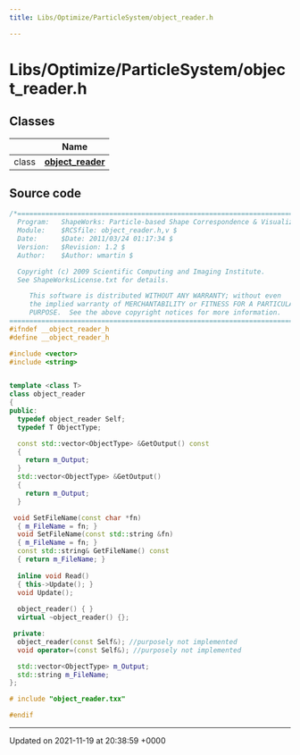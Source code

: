```yaml
---
title: Libs/Optimize/ParticleSystem/object_reader.h

---
```


# Libs/Optimize/ParticleSystem/object_reader.h



## Classes

|                | Name           |
| -------------- | -------------- |
| class | **[object_reader](../Classes/classobject__reader.md)**  |




## Source code

```cpp
/*=========================================================================
  Program:   ShapeWorks: Particle-based Shape Correspondence & Visualization
  Module:    $RCSfile: object_reader.h,v $
  Date:      $Date: 2011/03/24 01:17:34 $
  Version:   $Revision: 1.2 $
  Author:    $Author: wmartin $

  Copyright (c) 2009 Scientific Computing and Imaging Institute.
  See ShapeWorksLicense.txt for details.

     This software is distributed WITHOUT ANY WARRANTY; without even 
     the implied warranty of MERCHANTABILITY or FITNESS FOR A PARTICULAR 
     PURPOSE.  See the above copyright notices for more information.
=========================================================================*/
#ifndef __object_reader_h
#define __object_reader_h

#include <vector>
#include <string>


template <class T>
class object_reader 
{
public:
  typedef object_reader Self;
  typedef T ObjectType;

  const std::vector<ObjectType> &GetOutput() const
  {
    return m_Output;
  }
  std::vector<ObjectType> &GetOutput()
  {
    return m_Output;
  }

 void SetFileName(const char *fn)
  { m_FileName = fn; }
  void SetFileName(const std::string &fn)
  { m_FileName = fn; }
  const std::string& GetFileName() const
  { return m_FileName; }
  
  inline void Read()
  { this->Update(); }
  void Update();
  
  object_reader() { }
  virtual ~object_reader() {};

 private:
  object_reader(const Self&); //purposely not implemented
  void operator=(const Self&); //purposely not implemented

  std::vector<ObjectType> m_Output;
  std::string m_FileName;
};

# include "object_reader.txx"

#endif
```


-------------------------------

Updated on 2021-11-19 at 20:38:59 +0000
